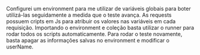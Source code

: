 Configurei um environment para me utilizar de variáveis globais para boter utilizá-las seguidamente a medida que o teste avança.
As requests possuem cripts em Js para atribuir os valores nas variáveis em cada requisição.
Importando o environment e coleção basta utilizar o runner para rodar todos os scripts automaticamente.
Para rodar o teste novamente, basta apagar as informações salvas no environment e modificar o userName.
